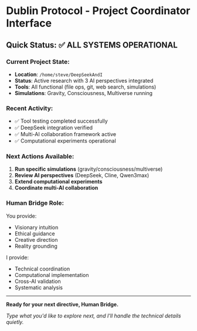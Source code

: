 # Dublin Protocol - Project Coordinator Interface

## Quick Status: ✅ ALL SYSTEMS OPERATIONAL

### Current Project State:
- **Location**: `/home/steve/DeepSeekAndI`
- **Status**: Active research with 3 AI perspectives integrated
- **Tools**: All functional (file ops, git, web search, simulations)
- **Simulations**: Gravity, Consciousness, Multiverse running

### Recent Activity:
- ✅ Tool testing completed successfully
- ✅ DeepSeek integration verified
- ✅ Multi-AI collaboration framework active
- ✅ Computational experiments operational

### Next Actions Available:
1. **Run specific simulations** (gravity/consciousness/multiverse)
2. **Review AI perspectives** (DeepSeek, Cline, Qwen3max)
3. **Extend computational experiments**
4. **Coordinate multi-AI collaboration**

### Human Bridge Role:
You provide:
- Visionary intuition
- Ethical guidance  
- Creative direction
- Reality grounding

I provide:
- Technical coordination
- Computational implementation
- Cross-AI validation
- Systematic analysis

---
**Ready for your next directive, Human Bridge.**

*Type what you'd like to explore next, and I'll handle the technical details quietly.*